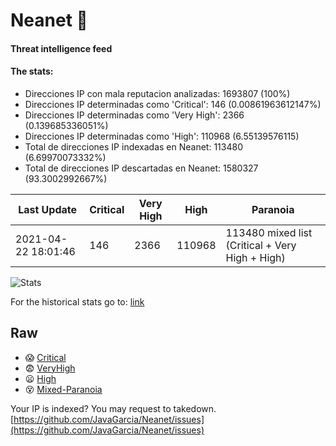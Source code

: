 # Neanet :hocho:
#### Threat intelligence feed
#### The stats:

- Direcciones IP con mala reputacion analizadas: 1693807 (100%)
- Direcciones IP determinadas como 'Critical':  146 (0.00861963612147%)
- Direcciones IP determinadas como 'Very High':  2366 (0.139685336051%)
- Direcciones IP determinadas como 'High':  110968 (6.55139576115)
- Total de direcciones IP indexadas en Neanet:  113480 (6.69970073332%)
- Total de direcciones IP descartadas en Neanet:  1580327 (93.3002992667%)

| Last Update | Critical | Very High | High | Paranoia |
| --- | --- | --- | --- | --- |
| 2021-04-22 18:01:46 | 146 | 2366 | 110968 | 113480 mixed list (Critical + Very High + High)|

![Stats](https://docs.google.com/spreadsheets/d/e/2PACX-1vSnaNMIXVabIpDJjufMlzH7poXnshF3mgd8Is1g9ytUEzVsP5my4Trn8f-xkoLLQ38xpL3HtmUexLo6/pubchart?oid=501124687&format=image)

For the historical stats go to: [link](/stats.csv)
## Raw
- :scream: [Critical](https://raw.githubusercontent.com/JavaGarcia/Neanet/master/blacklists/neanet_critical.txt)
- :fearful: [VeryHigh](https://raw.githubusercontent.com/JavaGarcia/Neanet/master/blacklists/neanet_veryHigh.txtt)
- :frowning: [High](https://raw.githubusercontent.com/JavaGarcia/Neanet/master/blacklists/neanet_high.txt)
- :dizzy_face: [Mixed-Paranoia](https://raw.githubusercontent.com/JavaGarcia/Neanet/master/blacklists/neanet_all.txt)


Your IP is indexed? You may request to takedown. [https://github.com/JavaGarcia/Neanet/issues](https://github.com/JavaGarcia/Neanet/issues)





















































































































































































































































































































































































































































































































































































































































































































































































































































































































































































































































































































































































































































































































































































































































































































































































































































































































































































































































































































































































































































































































































































































































































































































































































































































































































































































































































































































































































































































































































































































































































































































































































































































































































































































































































































































































































































































































































































































































































































































































































































































































































































































































































































































































































































































































































































































































































































































































































































































































































































































































































































































































































































































































































































































































































































































































































































































































































































































































































































































































































